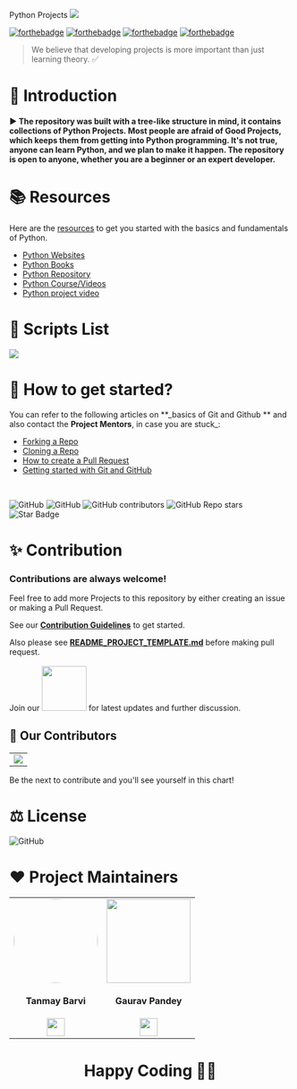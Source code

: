Python Projects
![](https://ik.imagekit.io/xa2x96fjztr/tr:h-500/Contributiion_github/cover-image-new_7S5PaqbrU.png?updatedAt=1630773663808)

[![forthebadge](https://forthebadge.com/images/badges/made-with-python.svg)](https://forthebadge.com) [![forthebadge](https://forthebadge.com/images/badges/built-with-love.svg)](https://forthebadge.com) [![forthebadge](https://forthebadge.com/images/badges/open-source.svg)]()
[![forthebadge](https://forthebadge.com/images/badges/for-you.svg)](https://forthebadge.com)

> We believe that developing projects is more important than just learning theory. ✅

# 📌 Introduction

#### ▶️ The repository was built with a tree-like structure in mind, it contains collections of **Python Projects**. Most people are afraid of Good Projects, which keeps them from getting into Python programming. It's not true, anyone can learn Python, and we plan to make it happen. The repository is open to anyone, whether you are a beginner or an expert developer.

# 📚 Resources

Here are the [resources](./python-resources) to get you started with the basics and fundamentals of Python.

- [Python Websites](https://github.com/gaurtvin/python-projects/tree/master/python-resources#python-websites)
- [Python Books](https://github.com/gaurtvin/python-projects/tree/master/python-resources#python-books)
- [Python Repository](https://github.com/gaurtvin/python-projects/tree/master/python-resources#python-repositories)
- [Python Course/Videos](https://github.com/gaurtvin/python-projects/tree/master/python-resources#python-coursesvideos)
- [Python project video](https://youtube.com/playlist?list=PLhGms6X7iJMPYCk0QiLTnuksXUnQoGn2K)

# 📃 Scripts List

  <a href="https://github.com/gaurtvin/python-projects/blob/master/table.md">
    <img src="https://forthebadge.com/images/badges/check-it-out.svg">
  </a>
  
# 🔰 How to get started?

You can refer to the following articles on **\_basics of Git and Github ** and also contact the **Project Mentors**, in case you are stuck\_:

- [Forking a Repo](https://help.github.com/en/github/getting-started-with-github/fork-a-repo)
- [Cloning a Repo](https://help.github.com/en/desktop/contributing-to-projects/creating-a-pull-request)
- [How to create a Pull Request](https://opensource.com/article/19/7/create-pull-request-github)
- [Getting started with Git and GitHub](https://towardsdatascience.com/getting-started-with-git-and-github-6fcd0f2d4ac6)

<br>

![GitHub](https://img.shields.io/badge/contributions-Welcome-green)
![GitHub](https://img.shields.io/badge/PRs-Welcome-green)
![GitHub contributors](https://img.shields.io/github/contributors/gaurtvin/python-project)
![GitHub Repo stars](https://img.shields.io/github/stars/gaurtvin/python-projects)
 <img src="https://img.shields.io/static/v1?label=%F0%9F%8C%9F&message=If%20Useful&style=style=flat&color=BC4E99" alt="Star Badge"/> 
# ✨ Contribution

### Contributions are always welcome!

Feel free to add more Projects to this repository by either creating an issue or making a Pull Request.

See our [**Contribution Guidelines**](CONTRIBUTING.md) to get started.

Also please see [**README_PROJECT_TEMPLATE.md**](https://github.com/gaurtvin/python-projects/blob/master/README_PROJECT_TEMPLATE.md) before making pull request.
<br/>
<br>
Join our <a href="https://discord.gg/dWeV3pjqu2"><img src="https://img.shields.io/badge/Discord-7289DA?style=for-the-badge&logo=discord&logoColor=white" width=80px></a> for latest updates and further discussion.

## 🥳 Our Contributors

<table style="border:none">
	<tr>
		<td>
			<a href="https://github.com/gaurtvin/python-projects/graphs/contributors">
  <img src="https://contrib.rocks/image?repo=gaurtvin/python-projects" />
</a>
		</td>
	</tr>
</table>

Be the next to contribute and you'll see yourself in this chart!

# ⚖️ License

![GitHub](https://img.shields.io/github/license/gaurtvin/python-project)

# ❤️ Project Maintainers

<table align=center>
<tr>

<td align="center"><a href="https://github.com/TanCodes">
<img style="border-radius:50%" src="https://avatars.githubusercontent.com/u/64544882?v=4" width=150px height=150px /></a></br> 
<h4>Tanmay Barvi</h4>
<a href=https://www.linkedin.com/in/tanmay-barvi-2a0206126/"><img src="https://mpng.subpng.com/20180324/vhe/kisspng-linkedin-computer-icons-logo-social-networking-ser-facebook-5ab6ebfe5f5397.2333748215219374063905.jpg" width="32px" height="32px"></a></td>

<td align="center"><a href="https://github.com/gaurtvin">
<img  src="https://avatars.githubusercontent.com/u/78334545?v=4" width=150px height=150px  /></a></br> 
<h4>Gaurav Pandey</h4>
<a href="https://www.linkedin.com/in/gaurtvin/"><img src="https://mpng.subpng.com/20180324/vhe/kisspng-linkedin-computer-icons-logo-social-networking-ser-facebook-5ab6ebfe5f5397.2333748215219374063905.jpg" width="32px" height="32px"></a></td>

</tr>
</table>

<h1 align="center"> Happy Coding 👨‍💻 </h1>
